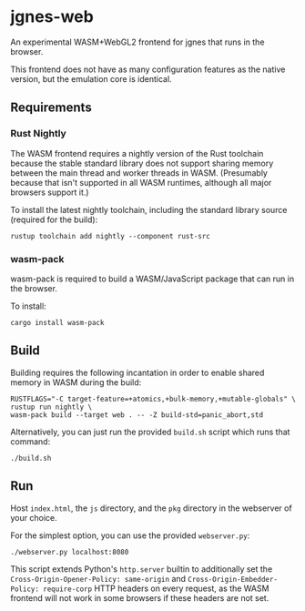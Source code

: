# jgnes-web

An experimental WASM+WebGL2 frontend for jgnes that runs in the browser.

This frontend does not have as many configuration features as the native version, but the emulation core is identical.

## Requirements

### Rust Nightly

The WASM frontend requires a nightly version of the Rust toolchain because the stable standard library does not support
sharing memory between the main thread and worker threads in WASM. (Presumably because that isn't supported in all WASM
runtimes, although all major browsers support it.)

To install the latest nightly toolchain, including the standard library source (required for the build):
```shell
rustup toolchain add nightly --component rust-src
```

### wasm-pack

wasm-pack is required to build a WASM/JavaScript package that can run
in the browser.

To install:
```shell
cargo install wasm-pack
```

## Build

Building requires the following incantation in order to enable shared memory in WASM during the build:
```shell
RUSTFLAGS="-C target-feature=+atomics,+bulk-memory,+mutable-globals" \
rustup run nightly \
wasm-pack build --target web . -- -Z build-std=panic_abort,std
```

Alternatively, you can just run the provided `build.sh` script which runs that command:
```shell
./build.sh
```

## Run

Host `index.html`, the `js` directory, and the `pkg` directory in the webserver of your choice.

For the simplest option, you can use the provided `webserver.py`:
```shell
./webserver.py localhost:8080
```

This script extends Python's `http.server` builtin to additionally set the `Cross-Origin-Opener-Policy: same-origin` and
`Cross-Origin-Embedder-Policy: require-corp` HTTP headers on every request, as the WASM frontend will not work in some browsers if
these headers are not set.
